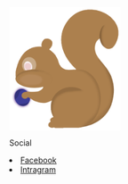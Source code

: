 <!--<h1>👋</h1>!-->
<img align="center" src="Image/Squrriel.png" width="200" height="220">
<!--<h4>My name is Watcharapol Treesatthayasakul<br> Study at Computer Science KMUTT</h4>!-->
<p>Social
  <li>
    <a href="https://www.facebook.com/watcharapol.treesatthayasakul.96"> Facebook </a>
  </li>
  <li>
    <a href="https://www.instagram.com/o.wt28_/"> Intragram </a>
  </li>
</p>
